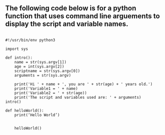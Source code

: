 ## The following code below is for a python function that uses command line arguements to display the script and variable names.

```

#!/usr/bin/env python3

import sys

def intro():
    name = str(sys.argv[1])
    age = int(sys.argv[2])
    scriptname = str(sys.argv[0])
    arguments = str(sys.argv)

    print('Hi ' + name + ', you are ' + str(age) + ' years old.')
    print('Variable1 = ' + name)
    print('Variable2 = ' + str(age))
    print('The script and variables used are: ' + arguments)
intro()

def helloWorld():
	print(‘Hello World’)


	helloWorld()


```
